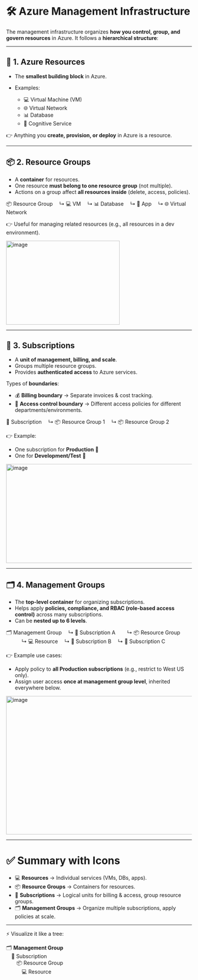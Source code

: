 # 🛠 Azure Management Infrastructure

The management infrastructure organizes **how you control, group, and govern resources** in Azure.
It follows a **hierarchical structure**:

---

## 🔹 1. Azure Resources

* The **smallest building block** in Azure.
* Examples:

  * 💻 Virtual Machine (VM)
  * 🌐 Virtual Network
  * 📊 Database
  * 🤖 Cognitive Service

👉 Anything you **create, provision, or deploy** in Azure is a resource.

---

## 📦 2. Resource Groups

* A **container** for resources.
* One resource **must belong to one resource group** (not multiple).
* Actions on a group affect **all resources inside** (delete, access, policies).

📦 Resource Group
 ↳ 💻 VM
 ↳ 📊 Database
 ↳ 📱 App
 ↳ 🌐 Virtual Network

👉 Useful for managing related resources (e.g., all resources in a dev environment).

<img width="308" height="228" alt="image" src="https://github.com/user-attachments/assets/1d1c6cf2-03b1-4530-87f6-b99718e58010" />

---

## 🧾 3. Subscriptions

* A **unit of management, billing, and scale**.
* Groups multiple resource groups.
* Provides **authenticated access** to Azure services.

Types of **boundaries**:

* 💰 **Billing boundary** → Separate invoices & cost tracking.
* 🔑 **Access control boundary** → Different access policies for different departments/environments.

📜 Subscription
 ↳ 📦 Resource Group 1
 ↳ 📦 Resource Group 2

👉 Example:

* One subscription for **Production** 💼
* One for **Development/Test** 🧪

<img width="654" height="269" alt="image" src="https://github.com/user-attachments/assets/31bf3d23-9095-407c-996f-f355917eead1" />

---

## 🗂 4. Management Groups

* The **top-level container** for organizing subscriptions.
* Helps apply **policies, compliance, and RBAC (role-based access control)** across many subscriptions.
* Can be **nested up to 6 levels**.

🗂 Management Group
 ↳ 📜 Subscription A
  ↳ 📦 Resource Group
   ↳ 💻 Resource
 ↳ 📜 Subscription B
 ↳ 📜 Subscription C

👉 Example use cases:

* Apply policy to **all Production subscriptions** (e.g., restrict to West US only).
* Assign user access **once at management group level**, inherited everywhere below.

<img width="608" height="376" alt="image" src="https://github.com/user-attachments/assets/9155f6b5-8530-4f16-a3a6-bd4aca538994" />

---

# ✅ Summary with Icons

* 💻 **Resources** → Individual services (VMs, DBs, apps).
* 📦 **Resource Groups** → Containers for resources.
* 📜 **Subscriptions** → Logical units for billing & access, group resource groups.
* 🗂 **Management Groups** → Organize multiple subscriptions, apply policies at scale.

---

⚡ Visualize it like a tree:

🗂 **Management Group** <br>
 📜 Subscription <br>
  📦 Resource Group <br>
   💻 Resource <br>
